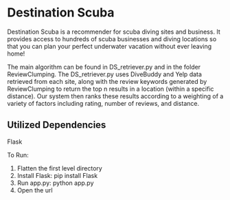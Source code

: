 # Destination Scuba
Destination Scuba is a recommender for scuba diving sites and business. It provides access to hundreds of scuba businesses and diving locations so that you can plan your perfect underwater vacation without ever leaving home!

The main algorithm can be found in DS_retriever.py and in the folder ReviewClumping. The DS_retriever.py uses DiveBuddy and Yelp data retrieved from each site, along with the review keywords generated by ReviewClumping to return the top n results in a location (within a specific distance).  Our system then ranks these results according to a weighting of a variety of factors including rating, number of reviews, and distance.

## Utilized Dependencies
Flask

To Run:
1. Flatten the first level directory
2. Install Flask: pip install Flask
3. Run app.py: python app.py
4. Open the url
